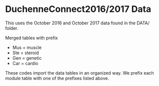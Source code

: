# DuchenneConnect2016/2017 Data

This uses the October 2016 and October 2017 data
found in the DATA/ folder.

Merged tables with prefix

* Mus = muscle
* Ste = steroid
* Gen = genetic
* Car = cardio

These codes import the data tables in an organized way.
We prefix each module table with one of the prefixes 
listed above.
